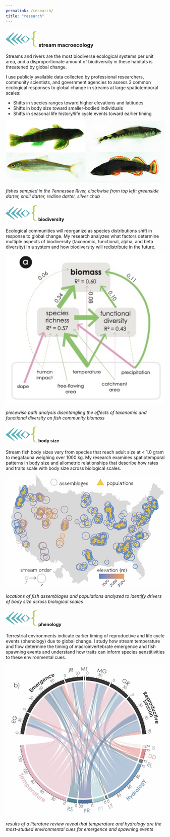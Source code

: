 ```yaml
---
permalink: /research/
title: "research"
---
```


### ![fishcode](/assets/images/fishcode.jpg) stream macroecology

Streams and rivers are the most biodiverse ecological systems per unit area, and a disproportionate amount of biodiversity in these habitats is threatened by global change. 

I use publicly available data collected by professional researchers, community scientists, and government agencies to assess 3 common ecological responses to global change in streams at large spatiotemporal scales:
+ Shifts in species ranges toward higher elevations and latitudes
+ Shifts in body size toward smaller-bodied individuals
+ Shifts in seasonal life history/life cycle events toward earlier timing

<img src="/assets/images/TVA_fish_5.6.jpg" alt="tnfish" width="600"/>

*fishes sampled in the Tennessee River, clockwise from top left: greenside darter, snail darter, redline darter, silver chub*

#### ![fishcode](/assets/images/fishcode.jpg) biodiversity

Ecological communities will reorganize as species distributions shift in response to global change. My research analyzes what factors determine multiple aspects of biodiversity  (taxonomic, functional, alpha, and beta diversity) in a system and how biodiversity will redistribute in the future.

<img src="/assets/images/fwProd.jpg" alt="prod" width="600"/>

*piecewise path analysis disentangling the effects of taxonomic and functional diversity on fish community biomass*

#### ![fishcode](/assets/images/fishcode.jpg) body size

Stream fish body sizes vary from species that reach adult size at < 1.0 gram to megafauna weighing over 1000 kg. My research examines spatiotemporal patterns in body size and allometric relationships that describe how rates and traits scale with body size across biological scales.

<img src="/assets/images/studySitesBerg.jpg" alt="bergsites" width="600"/>

*locations of fish assemblages and populations analyzed to identify drivers of body size across biological scales*

#### ![fishcode](/assets/images/fishcode.jpg) phenology

Terrestrial environments indicate earlier timing of reproductive and life cycle events (phenology) due to global change. I study how stream temperature and flow determine the timing of macroinvertebrate emergence and fish spawning events and understand how traits can inform species senstitivities to these environmental cues.

<img src="/assets/images/phenology.jpg" alt="bergsites" width="600"/>

*results of a literature review reveal that temperature and hydrology are the most-studied environmental cues for emergence and spawning events*
